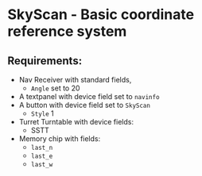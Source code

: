 # SkyScan - Basic coordinate reference system

## Requirements:   
- Nav Receiver with standard fields,   
    - `Angle` set to 20  
- A textpanel with device field set to `navinfo`  
- A button with device field set to `SkyScan`  
    - `Style` 1  
- Turret Turntable with device fields:  
    - SSTT  
- Memory chip with fields:   
    - `last_n`  
    - `last_e`  
    - `last_w`  




